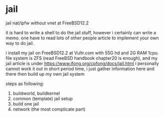 # jail
jail nat/ipfw without vnet at FreeBSD12.2

it is hard to write a shell to do the jail stuff, however i certainly can write a memo.
one have to read lots of other people article to implement your own way to do jail.

i install my jail on FreeBSD12.2 at Vultr.com with 55G hd and 2G RAM 1cpu.
file system is ZFS (read FreeBSD handbook chapter20 is enough), and my jail article is under https://www.ifong.org/cpfong/docs/jail.html
i personally cannot work it out in short period time, i just gather information here and there then build up my own jail system

steps as following:
1. buildworld, buildkernel
2. common (template) jail setup
3. build one jail
4. network (the most complicate part)
